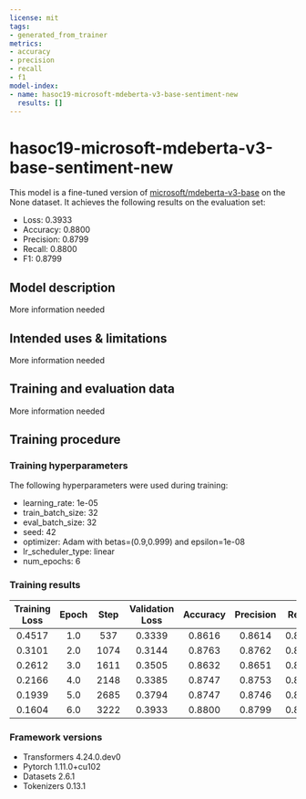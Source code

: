 ```yaml
---
license: mit
tags:
- generated_from_trainer
metrics:
- accuracy
- precision
- recall
- f1
model-index:
- name: hasoc19-microsoft-mdeberta-v3-base-sentiment-new
  results: []
---
```


<!-- This model card has been generated automatically according to the information the Trainer had access to. You
should probably proofread and complete it, then remove this comment. -->

# hasoc19-microsoft-mdeberta-v3-base-sentiment-new

This model is a fine-tuned version of [microsoft/mdeberta-v3-base](https://huggingface.co/microsoft/mdeberta-v3-base) on the None dataset.
It achieves the following results on the evaluation set:
- Loss: 0.3933
- Accuracy: 0.8800
- Precision: 0.8799
- Recall: 0.8800
- F1: 0.8799

## Model description

More information needed

## Intended uses & limitations

More information needed

## Training and evaluation data

More information needed

## Training procedure

### Training hyperparameters

The following hyperparameters were used during training:
- learning_rate: 1e-05
- train_batch_size: 32
- eval_batch_size: 32
- seed: 42
- optimizer: Adam with betas=(0.9,0.999) and epsilon=1e-08
- lr_scheduler_type: linear
- num_epochs: 6

### Training results

| Training Loss | Epoch | Step | Validation Loss | Accuracy | Precision | Recall | F1     |
|:-------------:|:-----:|:----:|:---------------:|:--------:|:---------:|:------:|:------:|
| 0.4517        | 1.0   | 537  | 0.3339          | 0.8616   | 0.8614    | 0.8616 | 0.8614 |
| 0.3101        | 2.0   | 1074 | 0.3144          | 0.8763   | 0.8762    | 0.8763 | 0.8762 |
| 0.2612        | 3.0   | 1611 | 0.3505          | 0.8632   | 0.8651    | 0.8632 | 0.8619 |
| 0.2166        | 4.0   | 2148 | 0.3385          | 0.8747   | 0.8753    | 0.8747 | 0.8749 |
| 0.1939        | 5.0   | 2685 | 0.3794          | 0.8747   | 0.8746    | 0.8747 | 0.8746 |
| 0.1604        | 6.0   | 3222 | 0.3933          | 0.8800   | 0.8799    | 0.8800 | 0.8799 |


### Framework versions

- Transformers 4.24.0.dev0
- Pytorch 1.11.0+cu102
- Datasets 2.6.1
- Tokenizers 0.13.1

